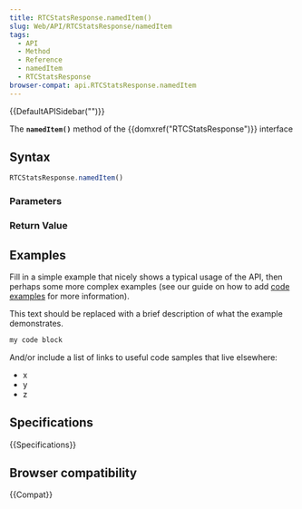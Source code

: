 ```yaml
---
title: RTCStatsResponse.namedItem()
slug: Web/API/RTCStatsResponse/namedItem
tags:
  - API
  - Method
  - Reference
  - namedItem
  - RTCStatsResponse
browser-compat: api.RTCStatsResponse.namedItem
---
```

{{DefaultAPISidebar("")}}

The **`namedItem()`** method of the {{domxref("RTCStatsResponse")}} interface 

## Syntax

```js
RTCStatsResponse.namedItem()
```

### Parameters



### Return Value



## Examples

Fill in a simple example that nicely shows a typical usage of the API, then perhaps some more complex examples (see our guide on how to add [code examples](/en-US/docs/MDN/Contribute/Structures/Code_examples) for more information).

This text should be replaced with a brief description of what the example demonstrates.

```js
my code block
```

And/or include a list of links to useful code samples that live elsewhere:

*   x
*   y
*   z

## Specifications

{{Specifications}}

## Browser compatibility

{{Compat}}

